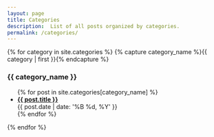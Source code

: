 ```yaml
---
layout: page
title: Categories
description:  List of all posts organized by categories.
permalink: /categories/
---
```


<div class="article">
{% for category in site.categories %}
    {% capture category_name %}{{ category | first }}{% endcapture %}
        <h3 class="category-head" id="{{ category_name }}">{{ category_name }}</h3>
        <ul>
        {% for post in site.categories[category_name] %}
        <!-- <div class="article"> -->
            <li>
                <a class="clearlink" href="{{ site.baseurl | prepend: site.url }}/{{ post.title | split: ' ' | join: '-' }}">
                    <b>{{ post.title }}</b>
                </a>
                <div class="read-more clearfix">
                    <div class="more-left left">
                        <span class="date"><time>{{ post.date | date: '%B %d, %Y' }}</time></span>
                        <!-- <span>tags:&nbsp;</span> 
                        <span class="posted-in"><a href='numerical.html'>{{ post.tags }}</a>
                        </span> -->
                    </div>
                </div>
            </li>
        <!-- </div> -->
        {% endfor %}
        </ul>
{% endfor %}
</div>

